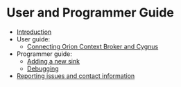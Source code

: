 # User and Programmer Guide

* [Introduction](./introduction.md)
* User guide:
    * [Connecting Orion Context Broker and Cygnus](./connecting_orion.md)
* Programmer guide:
    * [Adding a new sink](./adding_new_sink.md)
    * [Debugging](./debugging.md)
* [Reporting issues and contact information](./issues_and_contact.md)
